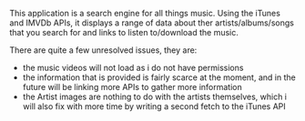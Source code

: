 This application is a search engine for all things music.
Using the iTunes and IMVDb APIs, it displays a range of data about ther artists/albums/songs that you search for and links to listen to/download the music.

There are quite a few unresolved issues, they are:

- the music videos will not load as i do not have permissions
- the information that is provided is fairly scarce at the moment, and in the future will be linking more APIs to gather more information
- the Artist images are nothing to do with the artists themselves, which i will also fix with more time by writing a second fetch to the iTunes API
